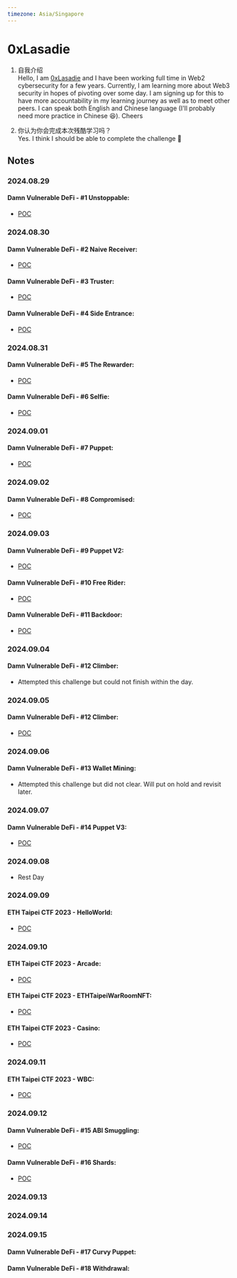```yaml
---
timezone: Asia/Singapore
---
```


# 0xLasadie

1. 自我介绍  
   Hello, I am [0xLasadie](https://x.com/0xlasadie) and I have been working full time in Web2 cybersecurity for a few years. Currently, I am learning more about Web3 security in hopes of pivoting over some day. I am signing up for this to have more accountability in my learning journey as well as to meet other peers. I can speak both English and Chinese language (I'll probably need more practice in Chinese 😆). Cheers
   
3. 你认为你会完成本次残酷学习吗？  
   Yes. I think I should be able to complete the challenge 💪

## Notes

<!-- Content_START -->

### 2024.08.29
#### Damn Vulnerable DeFi - #1 Unstoppable:
- [POC](./Writeup/0xLasadie/damnvulnerabledefi/unstoppable.md)

### 2024.08.30
#### Damn Vulnerable DeFi - #2 Naive Receiver:
- [POC](./Writeup/0xLasadie/damnvulnerabledefi/naive-receiver.md)

#### Damn Vulnerable DeFi - #3 Truster:
- [POC](./Writeup/0xLasadie/damnvulnerabledefi/truster.md)

#### Damn Vulnerable DeFi - #4 Side Entrance:
- [POC](./Writeup/0xLasadie/damnvulnerabledefi/side-entrance.md)


### 2024.08.31
#### Damn Vulnerable DeFi - #5 The Rewarder:
- [POC](./Writeup/0xLasadie/damnvulnerabledefi/the-rewarder.md)

#### Damn Vulnerable DeFi - #6 Selfie:
- [POC](./Writeup/0xLasadie/damnvulnerabledefi/selfie.md)

### 2024.09.01
#### Damn Vulnerable DeFi - #7 Puppet:
- [POC](./Writeup/0xLasadie/damnvulnerabledefi/puppet.md)

### 2024.09.02
#### Damn Vulnerable DeFi - #8 Compromised:
- [POC](./Writeup/0xLasadie/damnvulnerabledefi/compromised.md)


### 2024.09.03
#### Damn Vulnerable DeFi - #9 Puppet V2:
- [POC](./Writeup/0xLasadie/damnvulnerabledefi/puppet-v2.md)

#### Damn Vulnerable DeFi - #10 Free Rider:
- [POC](./Writeup/0xLasadie/damnvulnerabledefi/free-rider.md)
  
#### Damn Vulnerable DeFi - #11 Backdoor:
- [POC](./Writeup/0xLasadie/damnvulnerabledefi/backdoor.md)

### 2024.09.04
#### Damn Vulnerable DeFi - #12 Climber:
- Attempted this challenge but could not finish within the day.


### 2024.09.05
#### Damn Vulnerable DeFi - #12 Climber:
- [POC](./Writeup/0xLasadie/damnvulnerabledefi/climber.md)


### 2024.09.06
#### Damn Vulnerable DeFi - #13 Wallet Mining:
- Attempted this challenge but did not clear. Will put on hold and revisit later.
  
### 2024.09.07
#### Damn Vulnerable DeFi - #14 Puppet V3:
- [POC](./Writeup/0xLasadie/damnvulnerabledefi/puppet-v3.md)

### 2024.09.08
- Rest Day


### 2024.09.09
#### ETH Taipei CTF 2023 - HelloWorld:
- [POC](./Writeup/0xLasadie/EthTaipei_CTF_2023/hello-world.md)


### 2024.09.10
#### ETH Taipei CTF 2023 - Arcade:
- [POC](./Writeup/0xLasadie/EthTaipei_CTF_2023/arcade.md)

#### ETH Taipei CTF 2023 - ETHTaipeiWarRoomNFT:
- [POC](./Writeup/0xLasadie/EthTaipei_CTF_2023/ethtaipeiwarroomnft.md)

#### ETH Taipei CTF 2023 - Casino:
- [POC](./Writeup/0xLasadie/EthTaipei_CTF_2023/casino.md)

### 2024.09.11
#### ETH Taipei CTF 2023 - WBC:
- [POC](./Writeup/0xLasadie/EthTaipei_CTF_2023/wbc.md)
  
### 2024.09.12
#### Damn Vulnerable DeFi - #15 ABI Smuggling:
- [POC](./Writeup/0xLasadie/damnvulnerabledefi/abi-smuggling.md)

#### Damn Vulnerable DeFi - #16 Shards:
- [POC](./Writeup/0xLasadie/damnvulnerabledefi/shards.md)

### 2024.09.13
### 2024.09.14
### 2024.09.15

#### Damn Vulnerable DeFi - #17 Curvy Puppet:

#### Damn Vulnerable DeFi - #18 Withdrawal:
<!-- Content_END -->
